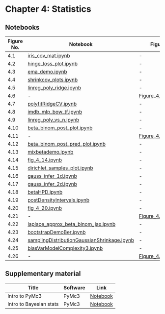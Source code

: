 
# Chapter 4: Statistics

## Notebooks

|Figure No. | Notebook | Figure |
|--|--|--|
| 4.1 | [iris_cov_mat.ipynb](iris_cov_mat.ipynb) | - |
| 4.2 | [hinge_loss_plot.ipynb](hinge_loss_plot.ipynb) | - |
| 4.3 | [ema_demo.ipynb](ema_demo.ipynb) | - |
| 4.4 | [shrinkcov_plots.ipynb](shrinkcov_plots.ipynb) | - |
| 4.5 | [linreg_poly_ridge.ipynb](linreg_poly_ridge.ipynb) | - |
| 4.6 | - | [Figure_4.6.png](https://github.com/probml/pml-book/blob/main/book1-figures/Figure_4.6.png)<br/> |
| 4.7 | [polyfitRidgeCV.ipynb](polyfitRidgeCV.ipynb) | - |
| 4.8 | [imdb_mlp_bow_tf.ipynb](imdb_mlp_bow_tf.ipynb) | - |
| 4.9 | [linreg_poly_vs_n.ipynb](linreg_poly_vs_n.ipynb) | - |
| 4.10 | [beta_binom_post_plot.ipynb](beta_binom_post_plot.ipynb) | - |
| 4.11 | - | [Figure_4.11.png](https://github.com/probml/pml-book/blob/main/book1-figures/Figure_4.11.png)<br/> |
| 4.12 | [beta_binom_post_pred_plot.ipynb](beta_binom_post_pred_plot.ipynb) | - |
| 4.13 | [mixbetademo.ipynb](mixbetademo.ipynb) | - |
| 4.14 | [fig_4_14.ipynb](fig_4_14.ipynb) | - |
| 4.15 | [dirichlet_samples_plot.ipynb](dirichlet_samples_plot.ipynb) | - |
| 4.16 | [gauss_infer_1d.ipynb](gauss_infer_1d.ipynb) | - |
| 4.17 | [gauss_infer_2d.ipynb](gauss_infer_2d.ipynb) | - |
| 4.18 | [betaHPD.ipynb](betaHPD.ipynb) | - |
| 4.19 | [postDensityIntervals.ipynb](postDensityIntervals.ipynb) | - |
| 4.20 | [fig_4_20.ipynb](fig_4_20.ipynb) | - |
| 4.21 | - | [Figure_4.21.png](https://github.com/probml/pml-book/blob/main/book1-figures/Figure_4.21.png)<br/> |
| 4.22 | [laplace_approx_beta_binom_jax.ipynb](laplace_approx_beta_binom_jax.ipynb) | - |
| 4.23 | [bootstrapDemoBer.ipynb](bootstrapDemoBer.ipynb) | - |
| 4.24 | [samplingDistributionGaussianShrinkage.ipynb](samplingDistributionGaussianShrinkage.ipynb) | - |
| 4.25 | [biasVarModelComplexity3.ipynb](biasVarModelComplexity3.ipynb) | - |
| 4.26 | - | [Figure_4.26.png](https://github.com/probml/pml-book/blob/main/book1-figures/Figure_4.26.png)<br/> |
## Supplementary material
|Title|Software|Link|
-|-|-
|Intro to PyMc3|PyMc3|[Notebook](https://colab.research.google.com/github/probml/probml-notebooks/blob/master/notebooks/pymc3_intro.ipynb)
|Intro to Bayesian stats|PyMc3|[Notebook](https://colab.research.google.com/github/probml/probml-notebooks/blob/master/notebooks/bayes_intro.ipynb)